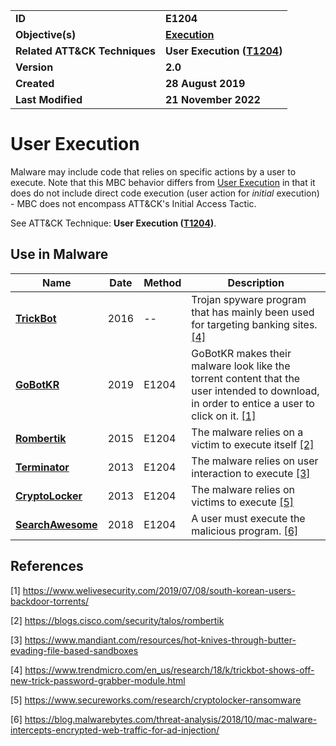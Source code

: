 <table>
<tr>
<td><b>ID</b></td>
<td><b>E1204</b></td>
</tr>
<tr>
<td><b>Objective(s)</b></td>
<td><b><a href="../execution">Execution</a></b></td>
</tr>
<tr>
<td><b>Related ATT&CK Techniques</b></td>
<td><b>User Execution (<a href="https://attack.mitre.org/techniques/T1204">T1204</a>)</b></td>
</tr>
<tr>
<td><b>Version</b></td>
<td><b>2.0</b></td>
</tr>
<tr>
<td><b>Created</b></td>
<td><b>28 August 2019</b></td>
</tr>
<tr>
<td><b>Last Modified</b></td>
<td><b>21 November 2022</b></td>
</tr>
</table>


# User Execution

Malware may include code that relies on specific actions by a user to execute. Note that this MBC behavior differs from [User Execution](https://attack.mitre.org/techniques/T1204) in that it does do not include direct code execution (user action for *initial* execution) - MBC does not encompass ATT&CK's Initial Access Tactic.  

See ATT&CK Technique: **User Execution ([T1204](https://attack.mitre.org/techniques/T1204/))**.

## Use in Malware

|Name|Date|Method|Description|
|---|---|---|---|
|[**TrickBot**](../xample-malware/trickbot.md)|2016|--|Trojan spyware program that has mainly been used for targeting banking sites. [[4]](#4)|
|[**GoBotKR**](../xample-malware/gobotkr.md)|2019|E1204| GoBotKR makes their malware look like the torrent content that the user intended to download, in order to entice a user to click on it. [[1]](#1)|
|[**Rombertik**](../xample-malware/rombertik.md)|2015|E1204|The malware relies on a victim to execute itself [[2]](#2)|
|[**Terminator**](../xample-malware/terminator.md)|2013|E1204|The malware relies on user interaction to execute [[3]](#3)|
|[**CryptoLocker**](../xample-malware/cryptolocker.md)|2013|E1204|The malware relies on victims to execute [[5]](#5)|
|[**SearchAwesome**](../xample-malware/searchawesome.md)|2018|E1204|A user must execute the malicious program. [[6]](#6)|

## References

<a name="1">[1]</a> https://www.welivesecurity.com/2019/07/08/south-korean-users-backdoor-torrents/

<a name="2">[2]</a> https://blogs.cisco.com/security/talos/rombertik

<a name="3">[3]</a> https://www.mandiant.com/resources/hot-knives-through-butter-evading-file-based-sandboxes

<a name="4">[4]</a> https://www.trendmicro.com/en_us/research/18/k/trickbot-shows-off-new-trick-password-grabber-module.html

<a name="5">[5]</a> https://www.secureworks.com/research/cryptolocker-ransomware

<a name="6">[6]</a> https://blog.malwarebytes.com/threat-analysis/2018/10/mac-malware-intercepts-encrypted-web-traffic-for-ad-injection/

